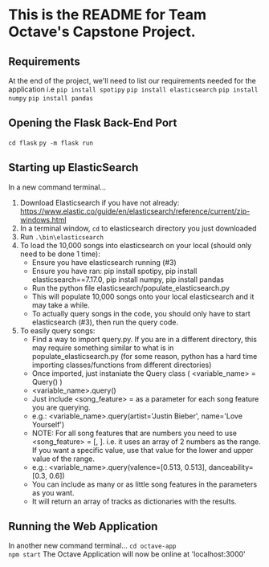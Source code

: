 # This is the README for Team Octave's Capstone Project.

## Requirements 
At the end of the project, we'll need to list our requirements needed for the application
i.e
`pip install spotipy`
`pip install elasticsearch`
`pip install numpy`
`pip install pandas`


## Opening the Flask Back-End Port
`cd flask`
`py -m flask run`

## Starting up ElasticSearch
In a new command terminal...
1. Download Elasticsearch if you have not already: https://www.elastic.co/guide/en/elasticsearch/reference/current/zip-windows.html
2. In a terminal window, `cd` to elasticsearch directory you just downloaded
3. Run `.\bin\elasticsearch`
4. To load the 10,000 songs into elasticsearch on your local (should only need to be done 1 time):
   - Ensure you have elasticsearch running (#3)
   - Ensure you have ran: pip install spotipy, pip install elasticsearch==7.17.0, pip install numpy, pip install pandas
   - Run the python file elasticsearch/populate_elasticsearch.py 
   - This will populate 10,000 songs onto your local elasticsearch and it may take a while.
   - To actually query songs in the code, you should only have to start elasticsearch (#3), then run the query code.
5. To easily query songs:
   - Find a way to import query.py. If you are in a different directory, this may require something similar to what is in populate_elasticsearch.py (for some reason,   python has a hard time importing classes/functions from different directories)
   - Once imported, just instaniate the Query class ( <variable_name> = Query() )
   - <variable_name>.query(<parameters>)
   - Just include <song_feature> = <value> as a parameter for each song feature you are querying.
   - e.g.: <variable_name>.query(artist='Justin Bieber', name='Love Yourself')
   - NOTE: For all song features that are numbers you need to use <song_feature> = [<from>, <to>]. i.e. it uses an array of 2 numbers as the range. If you want a specific value, use that value for the lower and upper value of the range.
   - e.g.: <variable_name>.query(valence=[0.513, 0.513], danceability=[0.3, 0.6])
   - You can include as many or as little song features in the parameters as you want.
   - It will return an array of tracks as dictionaries with the results.

## Running the Web Application
In another new command terminal...
`cd octave-app`  
`npm start`
The Octave Application will now be online at 'localhost:3000'
